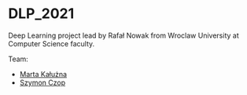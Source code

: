 # DLP_2021
Deep Learning project lead by Rafał Nowak from Wroclaw University at Computer Science faculty.

Team: 

* [Marta Kałużna](https://github.com/mkaluzna)
* [Szymon Czop](https://github.com/szymonczop) 

